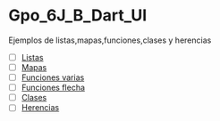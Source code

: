 # Gpo_6J_B_Dart_UI
Ejemplos de listas,mapas,funciones,clases y herencias
- [ ] [Listas]()
- [ ] [Mapas]()
- [ ] [Funciones varias]()
- [ ] [Funciones flecha]()
- [ ] [Clases]()
- [ ] [Herencias]()

